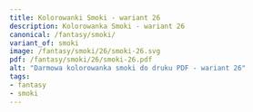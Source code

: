 ```yaml
---
title: Kolorowanki Smoki - wariant 26
description: Kolorowanka Smoki - wariant 26
canonical: /fantasy/smoki/
variant_of: smoki
image: /fantasy/smoki/26/smoki-26.svg
pdf: /fantasy/smoki/26/smoki-26.pdf
alt: "Darmowa kolorowanka smoki do druku PDF - wariant 26"
tags:
- fantasy
- smoki
---
```

